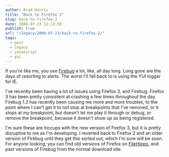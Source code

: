 ```yaml
---
author: Brad Harris
title: "Back to Firefox 2"
slug: back-to-firefox-2
date: 2008-07-23 12:13:58
publish: true
url: "/legacy/2008-07-23/back-to-firefox-2/"
tags:
  - post
  - legacy
  - javascript
  - yui
---
```


If you're like me, you use [Firebug][] a lot, like, all day long.  Long gone are the days of resorting to alerts.  The worst I'll fall back to is using the YUI logger for IE.

I've recently been having a lot of issues using Firefox 3, and Firebug.  Firefox 3 has been pretty consistent at crashing a few times throughout the day.  Firebug 1.2 has recently been causing me more and more troubles, to the point where I can't get it to not stop at breakpoints that I've removed, or it stops at my breakpoint, but doesn't let me play it through or debug, or remove the breakpoint, because it doesn't show up as being registered.

I'm sure these are hiccups with the new version of Firefox 3, but it is pretty disruptive to me as I'm developing.  I reverted back to Firefox 2 and an older version of Firebug until they get this sorted out, which I'm sure will be soon.  For anyone looking, you can find old versions of Firefox on [FileHippo][], and past versions of Firebug from the normal download site.

[Firebug]: https://getfirebug.com/
[FileHippo]: http://www.filehippo.com/download_firefox/4403/

